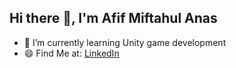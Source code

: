 ## Hi there 👋, I'm Afif Miftahul Anas

<!--
**AfifAnas/AfifAnas** is a ✨ _special_ ✨ repository because its `README.md` (this file) appears on your GitHub profile.

Here are some ideas to get you started:

- 🔭 I’m currently working on ...
- 🌱 I’m currently learning ...
- 👯 I’m looking to collaborate on ...
- 🤔 I’m looking for help with ...
- 💬 Ask me about ...
- 📫 How to reach me: ...
- 😄 Pronouns: ...
- ⚡ Fun fact: ...
-->

- 🌱 I’m currently learning Unity game development
- 😄 Find Me at: [LinkedIn](https://www.linkedin.com/in/afif-anas-632738362/)
